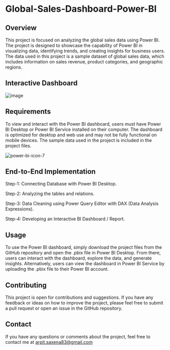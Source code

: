 # Global-Sales-Dashboard-Power-BI
## Overview

This project is focused on analyzing the global sales data using Power BI. The project is designed to showcase the capability of Power BI in visualizing data, identifying trends, and creating insights for business users. The data used in this project is a sample dataset of global sales data, which includes information on sales revenue, product categories, and geographic regions.

## Interactive Dashboard 
![image](https://user-images.githubusercontent.com/105154794/233374485-1a9607ad-91d6-4fe8-9914-acc5a94f3f83.png)


## Requirements
To view and interact with the Power BI dashboard, users must have Power BI Desktop or Power BI Service installed on their computer. The dashboard is optimized for desktop and web use and may not be fully functional on mobile devices. The sample data used in the project is included in the project files.

![power-bi-icon-7](https://user-images.githubusercontent.com/105154794/233364101-87332619-c168-4731-8464-3195bc00b010.png)

## End-to-End Implementation
Step-1: Connecting Database with Power BI Desktop. 

Step-2: Analyzing the tables and relations. 

Step-3: Data Cleaning using Power Query Editor with DAX (Data Analysis Expressions). 

Step-4: Developing an Interactive BI Dashboard / Report.

## Usage
To use the Power BI dashboard, simply download the project files from the GitHub repository and open the .pbix file in Power BI Desktop. From there, users can interact with the dashboard, explore the data, and generate insights. Alternatively, users can view the dashboard in Power BI Service by uploading the .pbix file to their Power BI account.

## Contributing
This project is open for contributions and suggestions. If you have any feedback or ideas on how to improve the project, please feel free to submit a pull request or open an issue in the GitHub repository.

## Contact
If you have any questions or comments about the project, feel free to contact me at arpit.saxena83@gmail.com
